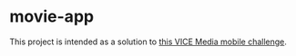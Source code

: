 # movie-app

This project is intended as a solution to <a href="https://github.com/VICEMedia/mobile-challenge">this VICE Media mobile challenge</a>.
